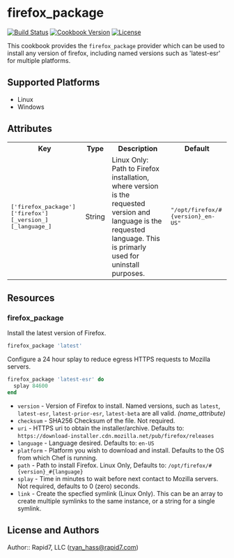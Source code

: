 # firefox_package

[![Build Status](https://travis-ci.org/rapid7-cookbooks/firefox_package.svg)](https://travis-ci.org/rapid7-cookbooks/firefox_package)
[![Cookbook Version](https://img.shields.io/cookbook/v/firefox_package.svg)](https://supermarket.chef.io/cookbooks/firefox_package)
[![License](https://img.shields.io/badge/license-Apache_2-blue.svg)](https://www.apache.org/licenses/LICENSE-2.0)


This cookbook provides the ```firefox_package``` provider which can be used
to install any version of firefox, including named versions such as 'latest-esr'
for multiple platforms.

## Supported Platforms

- Linux
- Windows

## Attributes

<table>
  <tr>
    <th>Key</th>
    <th>Type</th>
    <th>Description</th>
    <th>Default</th>
  </tr>
  <tr>
    <td><tt>['firefox_package']['firefox'][_version_][_language_]</tt></td>
    <td>String</td>
    <td>Linux Only: Path to Firefox installation, where version is the requested version and language is the requested language. This is primarly used for uninstall purposes.</td>
    <td><tt>"/opt/firefox/#{version}_en-US"</tt></td>
  </tr>
</table>

## Resources

### firefox_package

Install the latest version of Firefox.

```ruby
firefox_package 'latest'
```

Configure a 24 hour splay to reduce egress HTTPS requests to Mozilla servers.
```ruby
firefox_package 'latest-esr' do
  splay 84600
end
```

* `version`   - Version of Firefox to install. Named versions, such as `latest`, `latest-esr`, `latest-prior-esr`, `latest-beta` are all valid. *(name_attribute)*
* `checksum`  - SHA256 Checksum of the file. Not required.
* `uri`       - HTTPS uri to obtain the installer/archive. Defaults to: `https://download-installer.cdn.mozilla.net/pub/firefox/releases`
* `language`  - Language desired. Defaults to: `en-US`
* `platform`  - Platform you wish to download and install. Defaults to the OS from which Chef is running.
* `path`      - Path to install Firefox. Linux Only, Defaults to: ```/opt/firefox/#{version}_#{language}```
* `splay`     - Time in minutes to wait before next contact to Mozilla servers. Not required, defaults to 0 (zero) seconds.
* `link`      - Create the specfied symlink (Linux Only). This can be an array to create multiple symlinks to the same instance, or a string for a single symlink.


## License and Authors

Author:: Rapid7, LLC (<ryan_hass@rapid7.com>)
